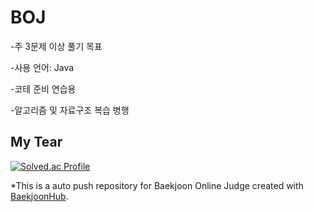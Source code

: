 # BOJ
-주 3문제 이상 풀기 목표  

-사용 언어: Java

-코테 준비 연습용

-알고리즘 및 자료구조 복습 병행


## My Tear
[![Solved.ac Profile](http://mazassumnida.wtf/api/v2/generate_badge?boj=gae1374)](https://solved.ac/gae1374/)

*This is a auto push repository for Baekjoon Online Judge created with [BaekjoonHub](https://github.com/BaekjoonHub/BaekjoonHub).
